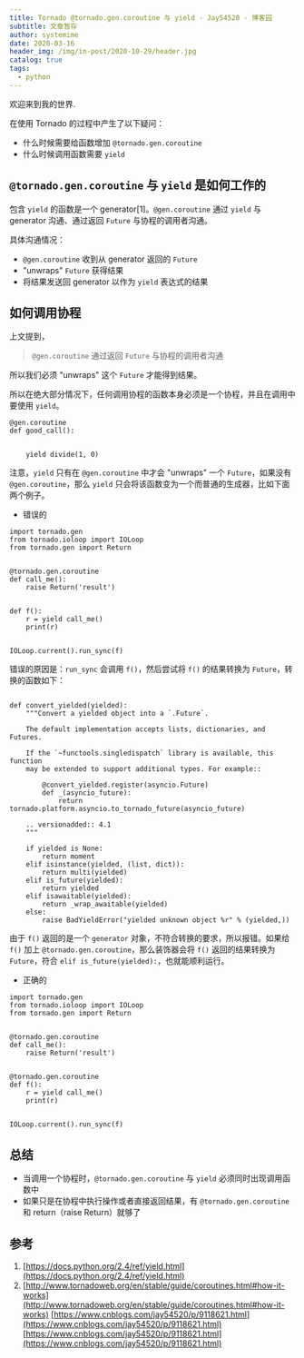 ```yaml
---
title: Tornado @tornado.gen.coroutine 与 yield - Jay54520 - 博客园
subtitle: 文章暂存
author: systemime
date: 2020-03-16
header_img: /img/in-post/2020-10-29/header.jpg
catalog: true
tags:
  - python
---
```


欢迎来到我的世界.

<!-- more -->

在使用 Tornado 的过程中产生了以下疑问：

-   什么时候需要给函数增加 `@tornado.gen.coroutine`
-   什么时候调用函数需要 `yield`

## `@tornado.gen.coroutine` 与 `yield` 是如何工作的

包含 `yield` 的函数是一个 generator\[1]。`@gen.coroutine` 通过 `yield` 与 generator 沟通、通过返回 `Future` 与协程的调用者沟通。

具体沟通情况：

-   `@gen.coroutine` 收到从 generator 返回的 `Future`
-   "unwraps" `Future` 获得结果
-   将结果发送回 generator 以作为 `yield` 表达式的结果

## 如何调用协程

上文提到，

> `@gen.coroutine` 通过返回 `Future` 与协程的调用者沟通

所以我们必须 "unwraps" 这个 `Future` 才能得到结果。

所以在绝大部分情况下，任何调用协程的函数本身必须是一个协程，并且在调用中要使用 `yield`。

```null
@gen.coroutine
def good_call():
    
    
    yield divide(1, 0)
```

注意，`yield` 只有在 `@gen.coroutine` 中才会 "unwraps" 一个 `Future`，如果没有 `@gen.coroutine`，那么 `yield` 只会将该函数变为一个而普通的生成器，比如下面两个例子。

-   错误的

```null
import tornado.gen
from tornado.ioloop import IOLoop
from tornado.gen import Return


@tornado.gen.coroutine
def call_me():
    raise Return('result')


def f():
    r = yield call_me()
    print(r)  


IOLoop.current().run_sync(f)
```

错误的原因是：`run_sync` 会调用 `f()`，然后尝试将 `f()` 的结果转换为 `Future`，转换的函数如下：

```null

def convert_yielded(yielded):
    """Convert a yielded object into a `.Future`.

    The default implementation accepts lists, dictionaries, and Futures.

    If the `~functools.singledispatch` library is available, this function
    may be extended to support additional types. For example::

        @convert_yielded.register(asyncio.Future)
        def _(asyncio_future):
            return tornado.platform.asyncio.to_tornado_future(asyncio_future)

    .. versionadded:: 4.1
    """
    
    if yielded is None:
        return moment
    elif isinstance(yielded, (list, dict)):
        return multi(yielded)
    elif is_future(yielded):
        return yielded
    elif isawaitable(yielded):
        return _wrap_awaitable(yielded)
    else:
        raise BadYieldError("yielded unknown object %r" % (yielded,))
```

由于 `f()` 返回的是一个 `generator` 对象，不符合转换的要求，所以报错。如果给 `f()` 加上 `@tornado.gen.coroutine`，那么装饰器会将 `f()` 返回的结果转换为 `Future`，符合 `elif is_future(yielded):`，也就能顺利运行。

-   正确的

```null
import tornado.gen
from tornado.ioloop import IOLoop
from tornado.gen import Return


@tornado.gen.coroutine
def call_me():
    raise Return('result')


@tornado.gen.coroutine
def f():
    r = yield call_me()
    print(r)  


IOLoop.current().run_sync(f)
```

## 总结

-   当调用一个协程时，`@tornado.gen.coroutine` 与 `yield` 必须同时出现调用函数中
-   如果只是在协程中执行操作或者直接返回结果，有 `@tornado.gen.coroutine` 和 return（raise Return）就够了

## 参考

1.  [https://docs.python.org/2.4/ref/yield.html](https://docs.python.org/2.4/ref/yield.html)
2.  [http://www.tornadoweb.org/en/stable/guide/coroutines.html#how-it-works](http://www.tornadoweb.org/en/stable/guide/coroutines.html#how-it-works) 
    [https://www.cnblogs.com/jay54520/p/9118621.html](https://www.cnblogs.com/jay54520/p/9118621.html) 
    [https://www.cnblogs.com/jay54520/p/9118621.html](https://www.cnblogs.com/jay54520/p/9118621.html)
